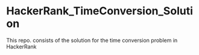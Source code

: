 # HackerRank_TimeConversion_Solution
This repo. consists of the solution for the time conversion problem in HackerRank
